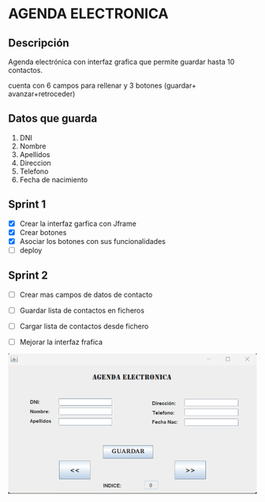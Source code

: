# AGENDA ELECTRONICA

## Descripción

Agenda electrónica  con interfaz grafica que permite guardar hasta 10 contactos.

cuenta con 6 campos para rellenar y 3 botones (guardar+ avanzar+retroceder)

## Datos que guarda
1.  DNI
2.  Nombre
3.  Apellidos
4.  Direccion
5.  Telefono
6.  Fecha de nacimiento


## Sprint 1

- [x] Crear la interfaz garfica con Jframe
- [x] Crear botones
- [x] Asociar los botones con sus funcionalidades
- [ ] deploy
  
## Sprint 2
- [ ] Crear mas campos de datos de contacto
- [ ] Guardar lista de contactos en ficheros
- [ ] Cargar lista de contactos desde fichero
- [ ] Mejorar la interfaz frafica


![Agenda](https://github.com/wilfredopinom/AgendaElectronica/blob/fba27a31c029f67ef293e3394b0d58e7d6f3aa52/img/visual_agenda.png)
